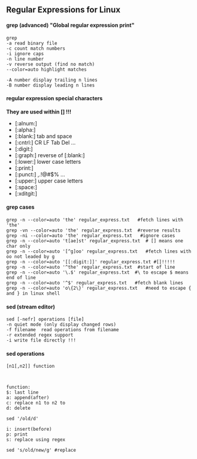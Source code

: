 ## Regular Expressions for Linux

#### grep (advanced) "Global regular expression print"
```
grep 
-a read binary file
-c count match numbers
-i ignore caps
-n line number
-v reverse output (find no match)
--color=auto highlight matches

-A number display trailing n lines
-B number display leading n lines
```

#### regular expression special characters

**They are used within [] !!!**
- [:alnum:]   
- [:alpha:]
- [:blank:]   tab and space
- [:cntrl:]   CR LF Tab Del ...
- [:digit:]  
- [:graph:]   reverse of [:blank:]
- [:lower:]   lower case letters
- [:print:]   
- [:punct:]   ,.!@#$% ...
- [:upper:]   upper case letters
- [:space:]   
- [:xditgit:]

#### grep cases
```
grep -n --color=auto 'the' regular_express.txt   #fetch lines with 'the'
grep -vn --color=auto 'the' regular_express.txt  #reverse results
grep -ni --color=auto 'the' regular_express.txt   #ignore cases
grep -n --color=auto 't[ae]st' regular_express.txt  # [] means one char only
grep -n --color=auto '[^g]oo' regular_express.txt   #fetch lines with oo not leaded by g
grep -n --color=auto '[[:digit:]]' regular_express.txt #[]!!!!!
grep -n --color=auto '^the' regular_express.txt  #start of line
grep -n --color=auto '\.$' regular_express.txt  #\ to escape $ means end of line
grep -n --color=auto '^$' regular_express.txt   #fetch blank lines
grep -n --color=auto 'o\{2\}' regular_express.txt   #need to escape { and } in linux shell
```

#### sed (stream editor)
```
sed [-nefr] operations [file]
-n quiet mode (only display changed rows)
-f filename  read operations from filename
-r extended regex support
-i write file directly !!!
```

#### sed operations
```
[n1[,n2]] function



function:
$: last line
a: append(after)
c: replace n1 to n2 to
d: delete

sed '/old/d'

i: insert(before)
p: print 
s: replace using regex

sed 's/old/new/g' #replace
```


